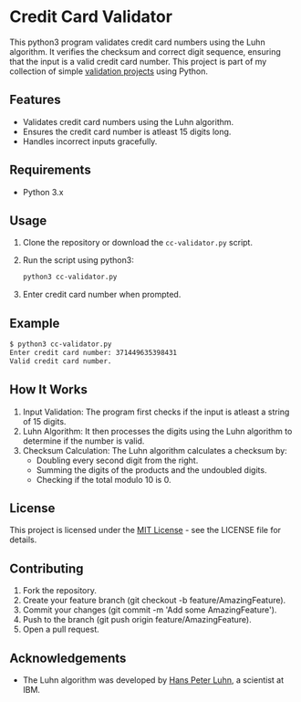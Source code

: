# Credit Card Validator

This python3 program validates credit card numbers using the Luhn algorithm. It verifies the checksum and correct digit sequence, ensuring that the input is a valid credit card number. This project is part of my collection of simple [validation projects](https://github.com/AgSpades/validation-projects) using Python.

## Features

- Validates credit card numbers using the Luhn algorithm.
- Ensures the credit card number is atleast 15 digits long.
- Handles incorrect inputs gracefully.

## Requirements

- Python 3.x

## Usage

1. Clone the repository or download the `cc-validator.py` script.
2. Run the script using python3:

    ```sh
    python3 cc-validator.py
    ```

3. Enter credit card number when prompted.

## Example

```sh
$ python3 cc-validator.py
Enter credit card number: 371449635398431
Valid credit card number.
```
## How It Works

1. Input Validation: The program first checks if the input is atleast a string of 15 digits.
2. Luhn Algorithm: It then processes the digits using the Luhn algorithm to determine if the number is valid.
3. Checksum Calculation: The Luhn algorithm calculates a checksum by:
    - Doubling every second digit from the right.
    - Summing the digits of the products and the undoubled digits.
    - Checking if the total modulo 10 is 0.

## License

This project is licensed under the [MIT License](./LICENSE) - see the LICENSE file for details.

## Contributing

1. Fork the repository.
2. Create your feature branch (git checkout -b feature/AmazingFeature).
3. Commit your changes (git commit -m 'Add some AmazingFeature').
4. Push to the branch (git push origin feature/AmazingFeature).
5. Open a pull request.

## Acknowledgements

- The Luhn algorithm was developed by [Hans Peter Luhn](https://en.wikipedia.org/wiki/Hans_Peter_Luhn), a scientist at IBM.